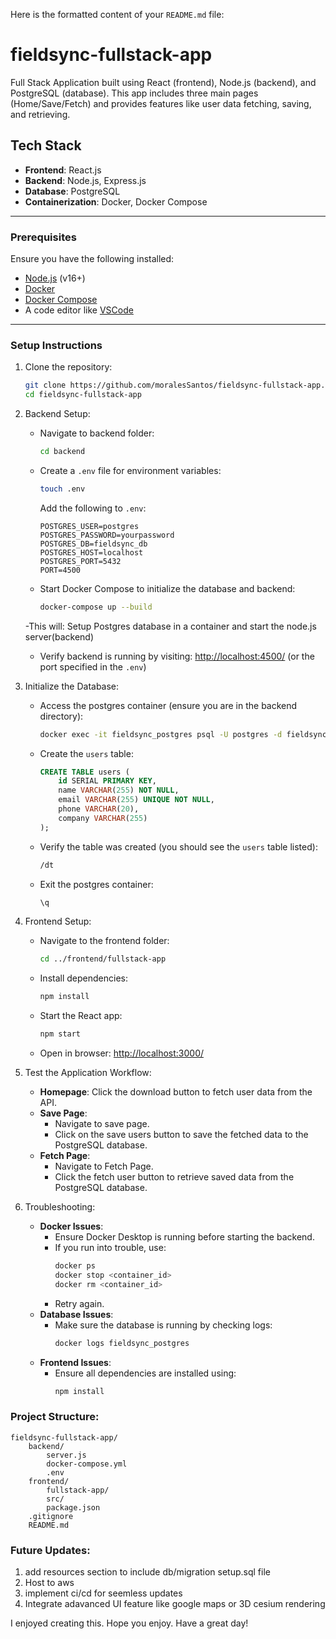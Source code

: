 Here is the formatted content of your `README.md` file: 

# fieldsync-fullstack-app

Full Stack Application built using React (frontend), Node.js (backend), and PostgreSQL (database). This app includes three main pages (Home/Save/Fetch) and provides features like user data fetching, saving, and retrieving.

## **Tech Stack**
- **Frontend**: React.js
- **Backend**: Node.js, Express.js
- **Database**: PostgreSQL
- **Containerization**: Docker, Docker Compose

---

### Prerequisites
Ensure you have the following installed:
- [Node.js](https://nodejs.org/) (v16+)
- [Docker](https://www.docker.com/)
- [Docker Compose](https://docs.docker.com/compose/)
- A code editor like [VSCode](https://code.visualstudio.com/)

---

### Setup Instructions

1. Clone the repository:
   ```sh
   git clone https://github.com/moralesSantos/fieldsync-fullstack-app.git
   cd fieldsync-fullstack-app
   ```

2. Backend Setup:
    - Navigate to backend folder:
      ```sh
      cd backend
      ```
    - Create a `.env` file for environment variables:
      ```sh
      touch .env
      ```
      Add the following to `.env`:
      ```env
      POSTGRES_USER=postgres
      POSTGRES_PASSWORD=yourpassword
      POSTGRES_DB=fieldsync_db
      POSTGRES_HOST=localhost
      POSTGRES_PORT=5432
      PORT=4500
      ```
    - Start Docker Compose to initialize the database and backend:
      ```sh
      docker-compose up --build
      ```
    -This will: Setup Postgres database in a container and start the node.js server(backend)
    - Verify backend is running by visiting:
      [http://localhost:4500/](http://localhost:4500/) (or the port specified in the `.env`)

3. Initialize the Database:
    - Access the postgres container (ensure you are in the backend directory):
      ```sh
      docker exec -it fieldsync_postgres psql -U postgres -d fieldsync_db
      ```
    - Create the `users` table:
      ```sql
      CREATE TABLE users (
          id SERIAL PRIMARY KEY,
          name VARCHAR(255) NOT NULL,
          email VARCHAR(255) UNIQUE NOT NULL,
          phone VARCHAR(20),
          company VARCHAR(255)
      );
      ```
    - Verify the table was created (you should see the `users` table listed):
      ```sh
      /dt
      ```
    - Exit the postgres container:
      ```sh
      \q
      ```

4. Frontend Setup:
    - Navigate to the frontend folder:
      ```sh
      cd ../frontend/fullstack-app
      ```
    - Install dependencies:
      ```sh
      npm install
      ```
    - Start the React app:
      ```sh
      npm start
      ```
    - Open in browser:
      [http://localhost:3000/](http://localhost:3000/)

5. Test the Application Workflow:
    - **Homepage**: Click the download button to fetch user data from the API.
    - **Save Page**:
      - Navigate to save page.
      - Click on the save users button to save the fetched data to the PostgreSQL database.
    - **Fetch Page**:
      - Navigate to Fetch Page.
      - Click the fetch user button to retrieve saved data from the PostgreSQL database.

6. Troubleshooting:
    - **Docker Issues**:
      - Ensure Docker Desktop is running before starting the backend.
      - If you run into trouble, use:
        ```sh
        docker ps
        docker stop <container_id>
        docker rm <container_id>
        ```
      - Retry again.
    - **Database Issues**:
      - Make sure the database is running by checking logs:
        ```sh
        docker logs fieldsync_postgres
        ```
    - **Frontend Issues**:
      - Ensure all dependencies are installed using:
        ```sh
        npm install
        ```

### Project Structure:
```
fieldsync-fullstack-app/
    backend/
        server.js 
        docker-compose.yml 
        .env 
    frontend/
        fullstack-app/
        src/
        package.json
    .gitignore
    README.md 
```

### Future Updates:
   1. add resources section to include db/migration setup.sql file
   2. Host to aws 
   3. implement ci/cd for seemless updates
   4. Integrate adavanced UI feature like google maps or 3D cesium rendering

I enjoyed creating this. Hope you enjoy. Have a great day! 
   

